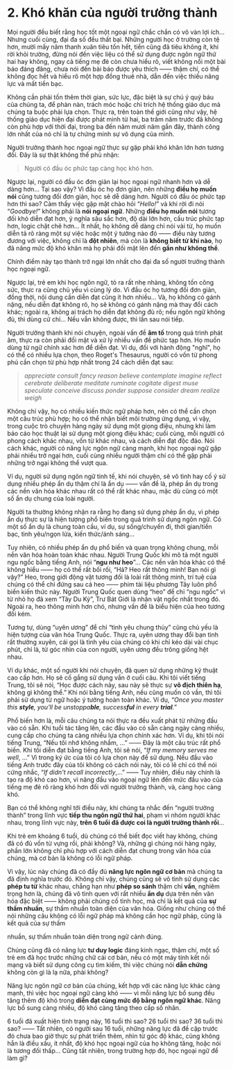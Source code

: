# 2. Khó khăn của người trưởng thành

Mọi người đều biết rằng học tốt một ngoại ngữ chắc chắn có vô vàn lợi ích... Nhưng cuối cùng, đại đa số đều thất bại. Những người học ở trường còn tệ hơn, mười mấy năm thanh xuân tiêu tốn hết, tiền cũng đã tiêu không ít, khi rời khỏi trường, đừng nói đến việc liệu có thể sử dụng được ngôn ngữ thứ hai hay không, ngay cả tiếng mẹ đẻ còn chưa hiểu rõ, viết không nổi một bài báo đáng đăng, chưa nói đến bài báo được yêu thích —— thậm chí, có thể không đọc hết và hiểu rõ một hợp đồng thuê nhà, dẫn đến việc thiếu năng lực và mất tiền bạc.

Không cần phải tốn thêm thời gian, sức lực, đặc biệt là sự chú ý quý báu của chúng ta, để phàn nàn, trách móc hoặc chỉ trích hệ thống giáo dục mà chúng ta buộc phải lựa chọn. Thực ra, trên toàn thế giới cũng như vậy, hệ thống giáo dục hiện đại được phát minh từ hai, ba trăm năm trước đã không còn phù hợp với thời đại, trong ba đến năm mươi năm gần đây, thành công lớn nhất của nó chỉ là tự chứng minh sự vô dụng của mình.

Người trưởng thành học ngoại ngữ thực sự gặp phải khó khăn lớn hơn tương đối. Đây là sự thật không thể phủ nhận:

> Người có đầu óc phức tạp càng học khó hơn.

Ngược lại, người có đầu óc đơn giản lại học ngoại ngữ nhanh hơn và dễ dàng hơn... Tại sao vậy? Vì đầu óc họ đơn giản, nên những **điều họ muốn nói** cũng tương đối đơn giản, học sẽ dễ dàng hơn. Người có đầu óc phức tạp hơn thì sao? Cảm thấy việc gặp mặt chào hỏi “_Hello!_” và khi rời đi nói “_Goodbye!_” không phải là **nói ngoại ngữ**. Những **điều họ muốn nói** tương đối khó diễn đạt hơn, ý nghĩa sâu sắc hơn, độ dài lớn hơn, cấu trúc phức tạp hơn, logic chặt chẽ hơn... Ít nhất, họ không dễ dàng chỉ nói vài từ, họ muốn diễn tả rõ ràng một sự việc hoặc một ý tưởng nào đó —— điều này tương đương với việc, không chỉ là **đột nhiên**, mà còn là **không biết từ khi nào**, họ đã nâng mức độ khó khăn mà họ phải đối mặt lên đến **gần như không thể**.

Chính điểm này tạo thành trở ngại lớn nhất cho đại đa số người trưởng thành học ngoại ngữ.

Ngược lại, trẻ em khi học ngôn ngữ, tỏ ra rất nhẹ nhàng, không tốn công sức, thực ra cũng chủ yếu vì cùng lý do. Vì đầu óc họ tương đối đơn giản, đồng thời, nội dung cần diễn đạt cũng ít hơn nhiều... Và, họ không có gánh nặng, nếu diễn đạt không rõ, họ sẽ không có gánh nặng mà thay đổi cách khác; ngoài ra, không ai trách họ diễn đạt không đủ rõ; nếu ngôn ngữ không đủ, thì dùng cử chỉ... Nếu vẫn không được, thì lần sau nói tiếp.

Người trưởng thành khi nói chuyện, ngoài vấn đề **âm tố** trong quá trình phát âm, thực ra còn phải đối mặt và xử lý nhiều vấn đề phức tạp hơn. Họ muốn dùng từ ngữ chính xác hơn để diễn đạt. Ví dụ, đối với hành động "nghĩ", họ có thể có nhiều lựa chọn, theo Roget's Thesaurus, người có vốn từ phong phú cần chọn từ phù hợp nhất trong 24 cách diễn đạt sau:

> _appreciate consult fancy reason believe contemplate imagine reflect cerebrate deliberate meditate ruminate cogitate digest muse speculate conceive discuss ponder suppose consider dream realize weigh_

Không chỉ vậy, họ có nhiều kiến thức ngữ pháp hơn, nên có thể cần chọn một câu trúc phù hợp; họ có thể nhận biết môi trường ứng dụng, vì vậy, trong cuộc trò chuyện hàng ngày sử dụng một giọng điệu, nhưng khi làm báo cáo học thuật lại sử dụng một giọng điệu khác; cuối cùng, mỗi người có phong cách khác nhau, vốn từ khác nhau, và cách diễn đạt độc đáo. Nói cách khác, người có năng lực ngôn ngữ càng mạnh, khi học ngoại ngữ gặp phải nhiều trở ngại hơn, cuối cùng nhiều người thậm chí có thể gặp phải những trở ngại không thể vượt qua.

Ví dụ, người sử dụng ngôn ngữ tinh tế, khi nói chuyện, sẽ vô tình hay cố ý sử dụng nhiều phép ẩn dụ thậm chí là ẩn dụ —— vấn đề là, phép ẩn dụ trong các nền văn hóa khác nhau rất có thể rất khác nhau, mặc dù cũng có một số ẩn dụ chung của loài người.

Người ta thường không nhận ra rằng họ đang sử dụng phép ẩn dụ, vì phép ẩn dụ thực sự là hiện tượng phổ biến trong quá trình sử dụng ngôn ngữ. Có một số ẩn dụ là chung toàn cầu, ví dụ, sự sống/chuyến đi, thời gian/tiền bạc, tình yêu/ngọn lửa, kiến thức/ánh sáng...

Tuy nhiên, có nhiều phép ẩn dụ phổ biến và quan trọng không chung, mỗi nền văn hóa hoàn toàn khác nhau. Người Trung Quốc khi mô tả một người ngu ngốc bằng tiếng Anh, nói “**ngu như heo**”... Các nền văn hóa khác có thể không hiểu —— họ có thể rất bối rối, “Hả? Heo rất thông minh! Bạn nói gì vậy?” Heo, trong giới động vật tương đối là loài rất thông minh, trí tuệ của chúng có thể chỉ đứng sau cá heo —— phim tài liệu phương Tây luôn phổ biến kiến thức này. Người Trung Quốc quen dùng “heo” để chỉ “ngu ngốc” vì từ nhỏ họ đã xem “Tây Du Ký”, Trư Bát Giới là nhân vật ngốc nhất trong đó. Ngoài ra, heo thông minh hơn chó, nhưng vấn đề là biểu hiện của heo tương đối kém.

Tương tự, dùng “uyên ương” để chỉ “tình yêu chung thủy” cũng chủ yếu là hiện tượng của văn hóa Trung Quốc. Thực ra, uyên ương thay đổi bạn tình rất thường xuyên, cái gọi là tình yêu của chúng có khi chỉ kéo dài vài chục phút, chỉ là, từ góc nhìn của con người, uyên ương đều trông giống hệt nhau.

Ví dụ khác, một số người khi nói chuyện, đã quen sử dụng những kỹ thuật cao cấp hơn. Họ sẽ cố gắng sử dụng vần ở cuối câu. Khi tôi viết tiếng Trung, tôi sẽ nói, “Học được cách này, sau này sẽ thực sự **vô địch thiên hạ**, không gì không thể.” Khi nói bằng tiếng Anh, nếu cũng muốn có vần, thì tôi phải sử dụng từ ngữ hoặc ý tưởng hoàn toàn khác. Ví dụ, _“Once you master this **style**, you'll be unstoppa**ble**, success**ful** in every **trial**._”

Phổ biến hơn là, mỗi câu chúng ta nói thực ra đều xuất phát từ những đầu vào có sẵn. Khi tuổi tác tăng lên, các đầu vào có sẵn càng ngày càng nhiều, cung cấp cho chúng ta càng nhiều lựa chọn chính xác hơn. Ví dụ, khi tôi nói tiếng Trung, “Nếu tôi nhớ không nhầm, ...” —— Đây là một câu trúc rất phổ biến. Khi tôi diễn đạt bằng tiếng Anh, tôi sẽ nói, “_If my memory serves me well_, ...” Vì trong ký ức của tôi có lựa chọn này để sử dụng. Nếu đầu vào tiếng Anh trước đây của tôi không có cách nói này, tôi có lẽ chỉ có thể nói cứng nhắc, “_If didn't recall incorrectly_,...” —— Tuy nhiên, điều này chính là tạo ra độ khó cao hơn, vì nâng đầu vào ngoại ngữ lên đến mức đầu vào của tiếng mẹ đẻ rõ ràng khó hơn đối với người trưởng thành, và, càng học càng khó.

Bạn có thể không nghĩ tới điều này, khi chúng ta nhắc đến “người trưởng thành” trong lĩnh vực **tiếp thu ngôn ngữ thứ hai**, phạm vi nhóm người khác nhau, trong lĩnh vực này, **trên 6 tuổi đã được coi là người trưởng thành rồi**...

Khi trẻ em khoảng 6 tuổi, dù chúng có thể biết đọc viết hay không, chúng đã có đủ vốn từ vựng rồi, phải không? Và, những gì chúng nói hàng ngày, phần lớn không chỉ phù hợp với cách diễn đạt chung trong văn hóa của chúng, mà cơ bản là không có lỗi ngữ pháp.

Vì vậy, lúc này chúng đã có đầy đủ **năng lực ngôn ngữ cơ bản** mà chúng ta đã định nghĩa trước đó. Không chỉ vậy, chúng cũng sẽ vô tình sử dụng các **phép tu từ** khác nhau, chẳng hạn như **phép so sánh** thậm chí **vần**, nghiêm trọng hơn là, chúng đã vô tình quen với rất nhiều **ẩn dụ** dựa trên nền văn hóa đặc biệt —— không phải chúng cố tình học, mà chỉ là kết quả của **sự thấm nhuần**, sự thấm nhuần toàn diện của văn hóa. Giống như chúng có thể nói những câu không có lỗi ngữ pháp mà không cần học ngữ pháp, cũng là kết quả của sự thấm

nhuần, sự thấm nhuần toàn diện trong ngữ cảnh đúng.

Chúng cũng đã có năng lực **tư duy logic** đáng kinh ngạc, thậm chí, một số trẻ em đã học trước những chữ cái cơ bản, nếu có một máy tính kết nối mạng và biết sử dụng công cụ tìm kiếm, thì việc chúng nói **dẫn chứng** không còn gì là lạ nữa, phải không?

Năng lực ngôn ngữ cơ bản của chúng, kết hợp với các năng lực khác càng mạnh, thì việc học ngoại ngữ càng khó —— vì mỗi năng lực bổ sung đều tăng thêm độ khó trong **diễn đạt cùng mức độ bằng ngôn ngữ khác**. Năng lực bổ sung càng nhiều, độ khó càng tăng theo cấp số nhân.

6 tuổi đã xuất hiện tình trạng này, 16 tuổi thì sao? 26 tuổi thì sao? 36 tuổi thì sao? —— Tất nhiên, có người sau 16 tuổi, những năng lực đã đề cập trước đó chưa bao giờ thực sự phát triển thêm, nhìn từ góc độ khác, cũng không hẳn là điều xấu, ít nhất, độ khó học ngoại ngữ của họ không tăng, hoặc nói là tương đối thấp... Cũng tất nhiên, trong trường hợp đó, học ngoại ngữ để làm gì?
